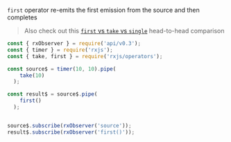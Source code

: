 <!--
name:		
title:		first
pageTitle:	first — RxJS operator example + marble diagram
desc:		first operator takes the first emission from the source and then completes
docsUrl:	https://rxjs.dev/api/operators/first
-->

`first` operator re-emits the first emission from the source and then completes

> Also check out this [`first` vs `take` vs `single`](/rxjs/first-vs-take-vs-single) head-to-head comparison

```js
const { rxObserver } = require('api/v0.3');
const { timer } = require('rxjs');
const { take, first } = require('rxjs/operators');

const source$ = timer(10, 10).pipe(
    take(10)
  );

const result$ = source$.pipe(
    first()
  );


source$.subscribe(rxObserver('source'));
result$.subscribe(rxObserver('first()'));

```